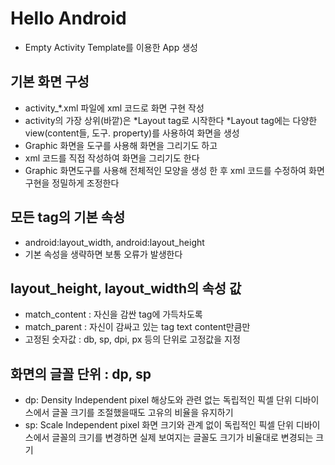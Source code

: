 # Hello Android

* Empty Activity Template를 이용한 App 생성

## 기본 화면 구성
* activity_*.xml 파일에 xml 코드로 화면 구현 작성
* activity의 가장 상위(바깥)은 *Layout tag로 시작한다
*Layout tag에는 다양한 view(content들, 도구. property)를 사용하여 화면을 생성
* Graphic 화면을 도구를 사용해 화면을 그리기도 하고
* xml 코드를 직접 작성하여 화면을 그리기도 한다
* Graphic 화면도구를 사용해 전체적인 모양을 생성 한 후
xml 코드를 수정하여 화면 구현을 정밀하게 조정한다

## 모든 tag의 기본 속성
* android:layout_width, android:layout_height
* 기본 속성을 생략하면 보통 오류가 발생한다

## layout_height, layout_width의 속성 값
* match_content : 자신을 감싼 tag에 가득차도록
* match_parent : 자신이 감싸고 있는 tag text content만큼만
* 고정된 숫자값 : db, sp, dpi, px 등의 단위로 고정값을 지정

## 화면의 글꼴 단위 : dp, sp
* dp: Density Independent pixel
해상도와 관련 없는 독립적인 픽셀 단위
디바이스에서 글꼴 크기를 조절했을때도 고유의 비율을 유지하기
* sp: Scale Independent pixel
화면 크기와 관계 없이 독립적인 픽셀 단위
디바이스에서 글꼴의 크기를 변경하면 실제 보여지는 글꼴도 크기가 비율대로 변경되는 크기